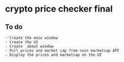 # crypto price checker final

## To do
    - Create the main window
    - Create the UI
    - Create  about window
    - Pull prices and market cap from coin marketcap API
    - Display the prices and marketcap on the UI
